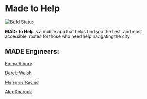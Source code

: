 # Made to Help

[![Build Status](https://travis-ci.org/m-rcd/made-to-help.svg?branch=master)](https://travis-ci.org/m-rcd/made-to-help)

**MADE to Help** is a mobile app that helps find you the best, and most accessible, routes for those who need  help navigating the city.

MADE Engineers:
---
[Emma Albury][1]

[Darcie Walsh][2]

[Marianne Rachid][3]

[Alex Kharouk][4]

[1]: https://github.com/emmaalbury
[2]: https://github.com/darciew
[3]: https://github.com/m-rcd
[4]: https://github.com/kharouk